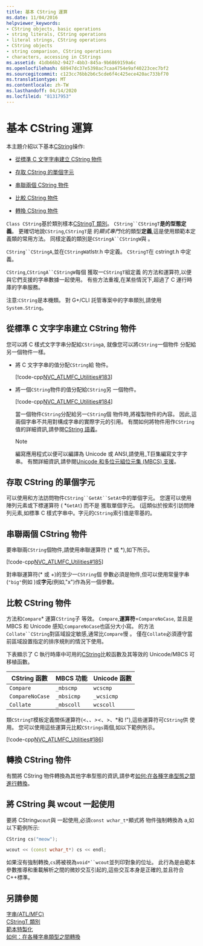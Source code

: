 ```yaml
---
title: 基本 CString 運算
ms.date: 11/04/2016
helpviewer_keywords:
- CString objects, basic operations
- string literals, CString operations
- literal strings, CString operations
- CString objects
- string comparison, CString operations
- characters, accessing in CStrings
ms.assetid: 41db66b2-9427-4bb3-845a-9b6869159a6c
ms.openlocfilehash: 68947dc37e5398ac7caa4754e9af40223cec7bf2
ms.sourcegitcommit: c123cc76bb2b6c5cde6f4c425ece420ac733bf70
ms.translationtype: MT
ms.contentlocale: zh-TW
ms.lasthandoff: 04/14/2020
ms.locfileid: "81317953"
---
```

# <a name="basic-cstring-operations"></a>基本 CString 運算

本主題介紹以下基本[CString](../atl-mfc-shared/reference/cstringt-class.md)操作:

- [從標準 C 文字字串建立 CString 物件](#_core_creating_cstring_objects_from_standard_c_literal_strings)

- [存取 CString 的單個字元](#_core_accessing_individual_characters_in_a_cstring)

- [串聯兩個 CString 物件](#_core_concatenating_two_cstring_objects)

- [比較 CString 物件](#_core_comparing_cstring_objects)

- [轉換 CString 物件](#_core_converting_cstring_objects)

`Class CString`基於類別樣本[CStringT 類別](../atl-mfc-shared/reference/cstringt-class.md)。 `CString``CStringT`**是的型態定義**。 更確切地說`CString`,`CStringT`是 的*顯式專門化*的類型**定義**,這是使用類範本定義類的常用方法。 同樣定義的類別是`CStringA``CStringW`與 。

`CString``CStringA`,並在`CStringW`atlstr.h 中定義。 `CStringT`在 cstringt.h 中定義。

`CString`,`CStringA``CStringW`每個 獲取一`CStringT`組定義 的方法和運算符,以便與它們支援的字串數據一起使用。 有些方法重複,在某些情況下,超過了 C 運行時庫的字串服務。

注意:`CString`是本機類。 對 G+/CLI 託管專案中的字串類別,請使用`System.String`。

## <a name="creating-cstring-objects-from-standard-c-literal-strings"></a><a name="_core_creating_cstring_objects_from_standard_c_literal_strings"></a>從標準 C 文字字串建立 CString 物件

您可以將 C 樣式文字字串分配給`CString`a, 就像您可以將`CString`一個物件 分配給另一個物件一樣。

- 將 C 文字字串的值分配`CString`給 物件。

   [!code-cpp[NVC_ATLMFC_Utilities#183](../atl-mfc-shared/codesnippet/cpp/basic-cstring-operations_1.cpp)]

- 將一個`CString`物件的值分配給`CString`另 一個物件。

   [!code-cpp[NVC_ATLMFC_Utilities#184](../atl-mfc-shared/codesnippet/cpp/basic-cstring-operations_2.cpp)]

   當一個物件`CString`分配給另一`CString`個 物件時,將複製物件的內容。 因此,這兩個字串不共用對構成字串的實際字元的引用。 有關如何將物件用作`CString`值的詳細資訊,請參閱[CString 語義](../atl-mfc-shared/cstring-semantics.md)。

   > [!NOTE]
   > 編寫應用程式以便可以編譯為 Unicode 或 ANSI,請使用_T巨集編寫文字字串。 有關詳細資訊,請參閱[Unicode 和多位元組位元集 (MBCS) 支援](../atl-mfc-shared/unicode-and-multibyte-character-set-mbcs-support.md)。

## <a name="accessing-individual-characters-in-a-cstring"></a><a name="_core_accessing_individual_characters_in_a_cstring"></a>存取 CString 的單個字元

可以使用和方法訪問物件`CString``GetAt``SetAt`中的單個字元。 您還可以使用陣列元素或下標運算符 ( *`GetAt`) 而不是 獲取單個字元。 (這類似於按索引訪問陣列元素,如標準 C 樣式字串中。字元的`CString`索引值是零基的。

## <a name="concatenating-two-cstring-objects"></a><a name="_core_concatenating_two_cstring_objects"></a>串聯兩個 CString 物件

要串聯兩`CString`個物件,請使用串聯運算符 (* 或 *),如下所示。

[!code-cpp[NVC_ATLMFC_Utilities#185](../atl-mfc-shared/codesnippet/cpp/basic-cstring-operations_3.cpp)]

對串聯運算符(* 或 +)的至少一`CString`個 參數必須是物件,但可以使用常量字串(`"big"`例如 )或**字元**(例如,"x")作為另一個參數。

## <a name="comparing-cstring-objects"></a><a name="_core_comparing_cstring_objects"></a>比較 CString 物件

方法和`Compare`* 運算`CString`子 等效。 `Compare`,**運算符**=`CompareNoCase`, 並且是 MBCS 和 Unicode 感知;`CompareNoCase`也區分大小寫。 的方法`Collate``CString`對區域設定敏感,通常比`Compare`慢 。 僅在`Collate`必須遵守當前區域設置指定的排序規則的情況下使用。

下表顯示了 C 執行時庫中可用的[CString](../atl-mfc-shared/reference/cstringt-class.md)比較函數及其等效的 Unicode/MBCS 可移植函數。

|CString 函數|MBCS 功能|Unicode 函數|
|----------------------|-------------------|----------------------|
|`Compare`|`_mbscmp`|`wcscmp`|
|`CompareNoCase`|`_mbsicmp`|`_wcsicmp`|
|`Collate`|`_mbscoll`|`wcscoll`|

類`CStringT`模板定義關係運算符(<、*、>\<*、>、*和 !"),這些運算符可`CString`供 使用。 您可以使用這些運算元比較`CStrings`兩個,如以下範例所示。

[!code-cpp[NVC_ATLMFC_Utilities#186](../atl-mfc-shared/codesnippet/cpp/basic-cstring-operations_4.cpp)]

## <a name="converting-cstring-objects"></a><a name="_core_converting_cstring_objects"></a>轉換 CString 物件

有關將 CString 物件轉換為其他字串型態的資訊,請參考[如何:在各種字串型態之間進行轉換](../text/how-to-convert-between-various-string-types.md)。

## <a name="using-cstring-with-wcout"></a>將 CString 與 wcout 一起使用

要將 CString`wcout`與 一起使用,必須`const wchar_t*`顯式將 物件強制轉換為 a,如以下範例所示:

```cpp
CString cs("meow");

wcout << (const wchar_t*) cs << endl;
```

如果沒有強制轉換,`cs`將被視為`void*``wcout`並列印對象的位址。 此行為是由範本參數推導和重載解析之間的微妙交互引起的,這些交互本身是正確的,並且符合C++標準。

## <a name="see-also"></a>另請參閱

[字串(ATL/MFC)](../atl-mfc-shared/strings-atl-mfc.md)<br/>
[CStringT 類別](../atl-mfc-shared/reference/cstringt-class.md)<br/>
[範本特製化](../cpp/template-specialization-cpp.md)<br/>
[如何：在各種字串類型之間轉換](../text/how-to-convert-between-various-string-types.md)

